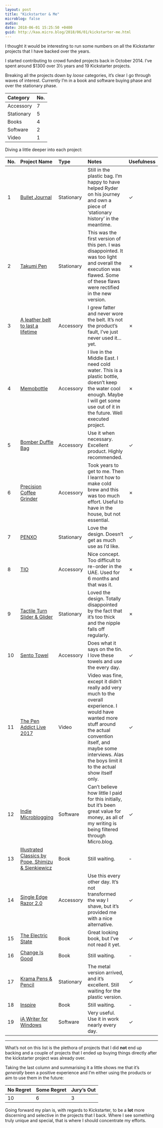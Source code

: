 ```yaml
---
layout: post
title: "Kickstarter & Me"
microblog: false
audio: 
date: 2018-06-01 15:25:50 +0400
guid: http://kaa.micro.blog/2018/06/01/kickstarter-me.html
---
```

I thought it would be interesting to run some numbers on all the Kickstarter projects that I have backed over the years.

I started contributing to crowd funded projects back in October 2014.
I’ve spent around $1300 over 3½ years and 19 Kickstarter projects. 

Breaking all the projects down by _loose_ categories, it’s clear I go through waves of interest. Currently I’m in a book and software buying phase and over the stationary phase.

| Category | No. |
|:--|:--|
| Accessory | 7 |
| Stationary| 5 |
| Books | 4 |
| Software | 2 |
| Video | 1 |

Diving a little deeper into each project:

| No. | Project Name | Type | Notes | Usefulness |
|:--|:--|:--|:--|:--|
| 1 | [Bullet Journal](https://www.kickstarter.com/projects/1562027630/bullet-journal-journaling-at-the-speed-of-life) | Stationary | Still in the plastic bag. I’m happy to have helped Ryder on his journey and own a piece of ‘stationary history’ in the meantime. | ✓ |
| 2 | [Takumi Pen](https://www.kickstarter.com/projects/1774020211/takumi-pen-a-minimal-and-versatile-stationery) | Stationary | This was the first version of this pen. I was disappointed. It was too light and overall the execution was flawed. Some of these flaws were rectified in the new version. | ✗ |
| 3 | [A leather belt to last a lifetime](https://www.kickstarter.com/projects/997949183/a-leather-belt-to-last-a-lifetimetwo-if-you-count) | Accessory | I grew fatter and never wore the belt. It’s not the product’s fault, I’ve just never used it…yet. | ✗ |
| 4 | [Memobottle](https://www.kickstarter.com/projects/1645027465/memobottle-a4-a5-and-letter-reusable-water-bottles) | Accessory | I live in the Middle East. I need cold water. This is a plastic bottle, doesn’t keep the water cool enough. Maybe I will get some use out of it in the future. Well executed project. | ✗ |
| 5 | [Bomber Duffle Bag](https://www.kickstarter.com/projects/tmdesign/bomber-barrel-bag) | Accessory | Use it when necessary. Excellent product. Highly recommended. | ✓ |
| 6 | [Precision Coffee Grinder](https://www.kickstarter.com/projects/handground/precision-coffee-grinder-better-grind-more-flavor) | Accessory | Took years to get to me. Then I learnt how to make cold brew and this was too much effort. Useful to have in the house, but not essential. | ✗ | 
| 7 | [PENXO](https://www.kickstarter.com/projects/bitsfactory/penxo-the-most-minimalistic-2mm-lead-holder-pencil) | Stationary | Love the design. Doesn’t get as much use as I’d like. | ✓ |
| 8 | [TIO](https://www.kickstarter.com/projects/tio/tio-save-the-world-twice-a-day) | Accessory | Nice concept. Too difficult to re-order in the UAE. Used for 6 months and that was it. | ✗ |
| 9 | [Tactile Turn Slider & Glider](https://www.kickstarter.com/projects/eimim/tactile-turn-slider-and-glider-simply-the-best-bol) | Stationary | Loved the design. Totally disappointed by the fact that it’s too thick and the nipple falls off regularly. | ✗ |
| 10 | [Sento Towel](https://www.kickstarter.com/projects/1700119410/sento-towel-an-incredible-upgrade-for-an-everyday) | Accessory | Does what it says on the tin. I love these towels and use the every day. | ✓ | 
| 11 | [The Pen Addict Live 2017](https://www.kickstarter.com/projects/637878316/the-pen-addict-live-2017-relaycon-atlanta-and-dc-p) | Video | Video was fine, except it didn’t really add very much to the overall experience. I would have wanted more stuff around the actual convention itself, and maybe some interviews. Alas the boys limit it to the actual show itself only. | ✓ | 
| 12 | [Indie Microblogging](https://www.kickstarter.com/projects/manton/indie-microblogging-owning-your-short-form-writing) | Software | Can’t believe how little I paid for this initially, but it’s been great value for money, as all of my writing is being filtered through Micro.blog. | ✓ | 
| 13 | [Illustrated Classics by Pope, Shimizu & Sienkiewicz](https://www.kickstarter.com/projects/beehivebooks/illustrated-classics-by-pope-shimizu-and-sienkiewi) | Book | Still waiting. | - | 
| 14 | [Single Edge Razor 2.0](https://www.kickstarter.com/projects/supply/the-single-edge-safety-razor-20?ref=nav_search&result=project&term=single%20edge%20razor) | Accessory | Use this every other day. It’s not transformed the way I shave, but it’s provided me with a nice alternative. | ✓ |
| 15 | [The Electric State](https://www.kickstarter.com/projects/1192053011/the-electric-state-simon-stalenhags-new-narrative) | Book | Great looking book, but I’ve not read it yet. | ✓ | 
| 16 | [Change Is Good](https://www.kickstarter.com/projects/1671130551/change-is-good-the-collectors-first-edition) | Book | Still waiting. | - | 
| 17 | [Krama Pens & Pencil](https://www.kickstarter.com/projects/kramastudio/krama-pens-and-pencil-luxuriously-handcrafted-inst) | Stationary | The metal version arrived, and it’s excellent. Still waiting for the plastic version. | ✓ | 
| 18 | [Inspire](https://www.kickstarter.com/projects/120326342/inspire-the-art-of-viktor-kalvachev) | Book | Still waiting. | - | 
| 19 | [iA Writer for Windows](https://www.kickstarter.com/projects/reichenstein/a-focused-writing-app-for-windows) | Software | Very useful. Use it in work nearly every day. | ✓ | 

* * * 

What’s not on this list is the plethora of projects that I did **not** end up backing and a couple of projects that I ended up buying things directly after the kickstarter project was already over.

Taking the last column and summarising it a little shows me that it’s _generally_ been a positive experience and I’m either using the products or aim to use them in the future:

| No Regret | Some Regret | Jury’s Out |
|:--|:--|:--|
| 10 | 6 | 3 |

Going forward my plan is, with regards to Kickstarter, to be a **lot** more discerning and selective in the projects that I back. Where I see something truly unique and special, that is where I should concentrate my efforts.
